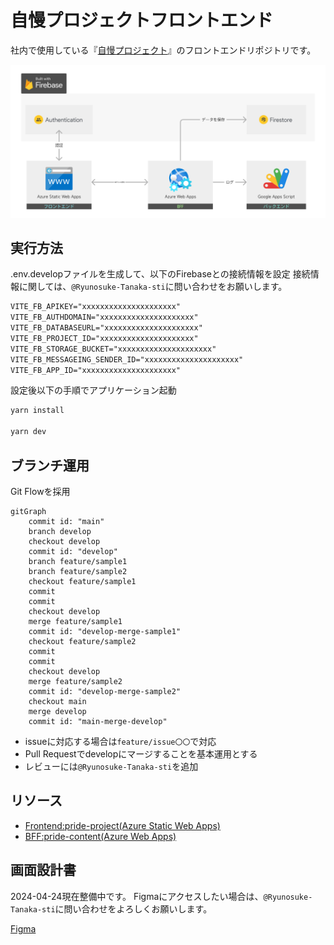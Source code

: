 # 自慢プロジェクトフロントエンド

社内で使用している『[自慢プロジェクト](https://blue-ground-0332b1a00.3.azurestaticapps.net/)』のフロントエンドリポジトリです。

![インフラ情報](./.github/assets/21b70934c44400a03e9678127314da46.webp)

## 実行方法

.env.developファイルを生成して、以下のFirebaseとの接続情報を設定
接続情報に関しては、`@Ryunosuke-Tanaka-sti`に問い合わせをお願いします。

```txt
VITE_FB_APIKEY="xxxxxxxxxxxxxxxxxxxxx"
VITE_FB_AUTHDOMAIN="xxxxxxxxxxxxxxxxxxxxx"
VITE_FB_DATABASEURL="xxxxxxxxxxxxxxxxxxxxx"
VITE_FB_PROJECT_ID="xxxxxxxxxxxxxxxxxxxxx"
VITE_FB_STORAGE_BUCKET="xxxxxxxxxxxxxxxxxxxxx"
VITE_FB_MESSAGEING_SENDER_ID="xxxxxxxxxxxxxxxxxxxxx"
VITE_FB_APP_ID="xxxxxxxxxxxxxxxxxxxxx"
```

設定後以下の手順でアプリケーション起動

```bash
yarn install

yarn dev
```

## ブランチ運用

Git Flowを採用

```mermaid
gitGraph
    commit id: "main"
    branch develop
    checkout develop
    commit id: "develop"
    branch feature/sample1
    branch feature/sample2
    checkout feature/sample1
    commit
    commit
    checkout develop
    merge feature/sample1
    commit id: "develop-merge-sample1"
    checkout feature/sample2
    commit
    commit
    checkout develop
    merge feature/sample2
    commit id: "develop-merge-sample2"
    checkout main
    merge develop
    commit id: "main-merge-develop"
```

- issueに対応する場合は`feature/issue〇〇`で対応
- Pull Requestでdevelopにマージすることを基本運用とする
- レビューには`@Ryunosuke-Tanaka-sti`を追加

## リソース

- [Frontend:pride-project(Azure Static Web Apps)](https://portal.azure.com/#@ntakeisios.onmicrosoft.com/resource/subscriptions/f682b8b9-db81-412d-97da-c8a2c93d586a/resourceGroups/ryu_test/providers/Microsoft.Web/staticSites/pride-project/staticsite)
- [BFF:pride-content(Azure Web Apps)](https://portal.azure.com/#@ntakeisios.onmicrosoft.com/resource/subscriptions/f682b8b9-db81-412d-97da-c8a2c93d586a/resourceGroups/ryu_test/providers/Microsoft.Web/sites/pride-content/appServices)

## 画面設計書

2024-04-24現在整備中です。
Figmaにアクセスしたい場合は、`@Ryunosuke-Tanaka-sti`に問い合わせをよろしくお願いします。

[Figma]([https://](https://www.figma.com/file/6Ic1LeHOfLHfkkM5WNMhTb/%E8%A9%A6%E9%A8%93%E5%A0%B4?type=design&node-id=0%3A1&mode=design&t=h5VULBOXgvdlip86-1))

